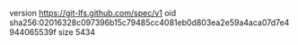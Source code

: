 version https://git-lfs.github.com/spec/v1
oid sha256:02016328c097396b15c79485cc4081eb0d803ea2e59a4aca07d7e4944065539f
size 5434
